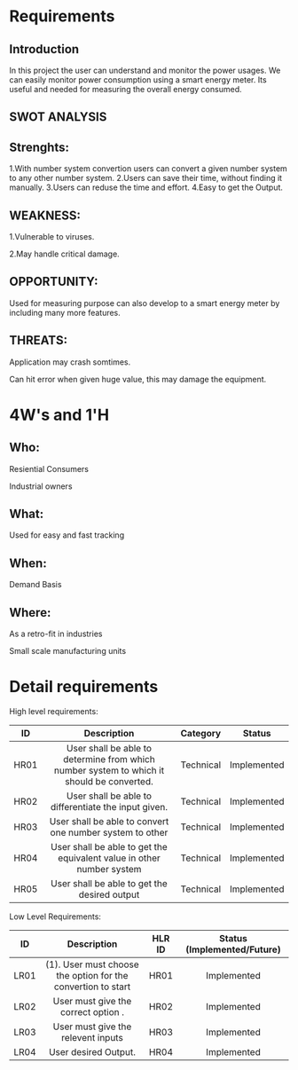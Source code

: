 # Requirements
## Introduction
In this project the user can understand and monitor the power usages. We can easily monitor power consumption using a smart energy meter. Its useful and needed for measuring the overall energy consumed.

## SWOT ANALYSIS

## Strenghts:
1.With number system convertion users can convert a given number system to any other number system. 
2.Users can save their time, without finding it manually. 
3.Users can reduse the time and effort.
4.Easy to get the Output. 


## WEAKNESS:
1.Vulnerable to viruses. 

2.May handle critical damage.

## OPPORTUNITY:
Used for measuring purpose can also develop to a smart energy meter by including many more features.

## THREATS:
Application may crash somtimes.

Can hit error when given huge value, this may damage the equipment.

# 4W&#39;s and 1&#39;H

## Who:
Resiential Consumers

Industrial owners

## What:

Used for easy and fast tracking

## When:

Demand Basis

## Where:
As a retro-fit in industries

Small scale manufacturing units


# Detail requirements
High level requirements: 


|**ID**|**Description**|**Category**|**Status**|
| :-: | :-: | :-: | :-: |
|HR01|User shall be able to determine from which number system to which it should be converted.|Technical|Implemented|
|HR02|User shall be able to differentiate the input given. |Technical|Implemented|
|HR03|User shall be able to convert one number system to other|Technical|Implemented|
|HR04|User shall be able to get the equivalent value in other number system|Technical|Implemented|
|HR05|User shall be able to get the desired output|Technical|Implemented|

Low Level Requirements:

|**ID**|**Description**|**HLR ID**|**Status (Implemented/Future)**|
| :-: | :-: | :-: | :-: |
|LR01|(1). User must choose the option for the convertion to start|HR01|Implemented|
|LR02|User must give the correct option .|HR02|Implemented|
|LR03|User must give the relevent inputs|HR03|Implemented|
|LR04|User desired Output. |HR04|Implemented|Requirements
